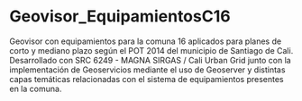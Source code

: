# Geovisor_EquipamientosC16
Geovisor con equipamientos para la comuna 16 aplicados para planes de corto y mediano plazo según el POT 2014 del municipio de Santiago de Cali.
Desarrollado con SRC 6249 - MAGNA SIRGAS / Cali Urban Grid junto con la implementación de Geoservicios mediante el uso de Geoserver y distintas capas temáticas relacionadas con el sistema de equipamientos presentes en la comuna.
